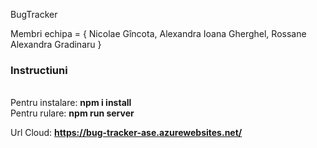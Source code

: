 BugTracker

Membri echipa = {
   Nicolae Gîncota,
   Alexandra Ioana Gherghel,
   Rossane Alexandra Gradinaru
}<br>

<h3>Instructiuni </h3><br>
Pentru instalare: <b>npm i install</b> <br>
Pentru rulare: <b>npm run server </b> <br>

Url Cloud: <b> https://bug-tracker-ase.azurewebsites.net/
